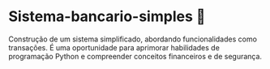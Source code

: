 # Sistema-bancario-simples 🏦
Construção de um sistema simplificado, abordando funcionalidades como transações. É uma oportunidade para aprimorar habilidades de programação Python e compreender conceitos financeiros e de segurança.
